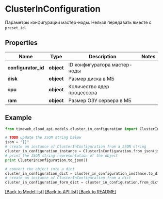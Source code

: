 # ClusterInConfiguration

Параметры конфигурации мастер-ноды. Нельзя передавать вместе с `preset_id`.

## Properties
Name | Type | Description | Notes
------------ | ------------- | ------------- | -------------
**configurator_id** | **object** | ID конфигуратора мастер-ноды | 
**disk** | **object** | Размер диска в МБ | 
**cpu** | **object** | Количество ядер процессора | 
**ram** | **object** | Размер ОЗУ сервера в МБ | 

## Example

```python
from timeweb_cloud_api.models.cluster_in_configuration import ClusterInConfiguration

# TODO update the JSON string below
json = "{}"
# create an instance of ClusterInConfiguration from a JSON string
cluster_in_configuration_instance = ClusterInConfiguration.from_json(json)
# print the JSON string representation of the object
print ClusterInConfiguration.to_json()

# convert the object into a dict
cluster_in_configuration_dict = cluster_in_configuration_instance.to_dict()
# create an instance of ClusterInConfiguration from a dict
cluster_in_configuration_form_dict = cluster_in_configuration.from_dict(cluster_in_configuration_dict)
```
[[Back to Model list]](../README.md#documentation-for-models) [[Back to API list]](../README.md#documentation-for-api-endpoints) [[Back to README]](../README.md)


